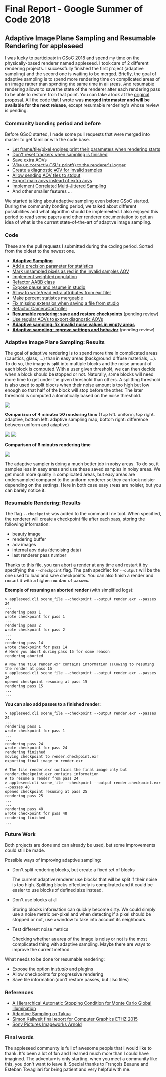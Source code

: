 # Final Report - Google Summer of Code 2018


## Adaptive Image Plane Sampling and Resumable Rendering for appleseed

I was lucky to participate in GSoC 2018 and spend my time on the physically-based renderer named appleseed. I took care of 2 different rendering projects. I successfully finished the first project (adaptive sampling) and the second one is waiting to be merged. Briefly, the goal of adaptive sampling is to spend more rendering time on complicated areas of an image rather than spending the same time in all areas. And resumable rendering allows to save the state of the renderer after each rendering pass to be able to restore from that point. You can take a look at the [original proposal](appleseed-proposal.md). All the code that I wrote was **merged into master and will be available for the next release**, except resumable rendering's whose review is pending. 


### Community bonding period and before

Before GSoC started, I made some pull requests that were merged into master to get familiar with the code base.

- [Let frame/tile/pixel engines print their parameters when rendering starts](https://github.com/appleseedhq/appleseed/pull/1859)
- [Don't reset trackers when sampling is finished](https://github.com/appleseedhq/appleseed/pull/1862)
- [Save extra AOVs](https://github.com/appleseedhq/appleseed/pull/1865)
- [Wire up correctly OSL's printf() to the renderer's logger](https://github.com/appleseedhq/appleseed/pull/1881)
- [Create a diagnostic AOV for invalid samples](https://github.com/appleseedhq/appleseed/pull/1888)
- [Allow sending AOV tiles to stdout](https://github.com/appleseedhq/appleseed/pull/1906)
- [Export main aovs instead of extra aovs](https://github.com/appleseedhq/appleseed/pull/1954)
- [Implement Correlated Multi-Jittered Sampling](https://github.com/appleseedhq/appleseed/pull/1975)
- And other smaller features ...

We started talking about adaptive sampling even before GSoC started. During the community bonding period, we talked about different possibilities and what algorithm should be implemented. I also enjoyed this period to read some papers and other renderer documentation to get an idea of what is the current state-of-the-art of adaptive image sampling.


### Code

These are the pull requests I submitted during the coding period. Sorted from the oldest to the newest one.

- **[Adaptive Sampling](https://github.com/appleseedhq/appleseed/pull/2062)**
- [Add a precision parameter for statistics](https://github.com/appleseedhq/appleseed/pull/2067)
- [Mark unsampled pixels as red in the invalid samples AOV](https://github.com/appleseedhq/appleseed/pull/2069)
- [Implement weighted population](https://github.com/appleseedhq/appleseed/pull/2078)
- [Refactor AABB class](https://github.com/appleseedhq/appleseed/pull/2095)
- [Expose pause and resume in studio](https://github.com/appleseedhq/appleseed/pull/2096)
- [Allow to write/read extra attributes from exr files](https://github.com/appleseedhq/appleseed/pull/2099)
- [Make percent statistics mergeable](https://github.com/appleseedhq/appleseed/pull/2107)
- [Fix missing extension when saving a file from studio](https://github.com/appleseedhq/appleseed/pull/2108)
- [Refactor CameraController](https://github.com/appleseedhq/appleseed/pull/2112)
- **[Resumable rendering: save and restore checkpoints](https://github.com/appleseedhq/appleseed/pull/2120)** (pending review)
- [Use regular AOVs to export diagnostic AOVs](https://github.com/appleseedhq/appleseed/pull/2121)
- **[Adaptive sampling: fix invalid noise values in empty areas](https://github.com/appleseedhq/appleseed/pull/2134)**
- **[Adaptive sampling: improve settings and behavior](https://github.com/appleseedhq/appleseed/pull/2147)** (pending review)


### Adaptive Image Plane Sampling: Results

The goal of adaptive rendering is to spend more time in complicated areas (caustics, glass, ...) than in easy areas (background, diffuse materials, ...). To do so, the image is split into multiple blocks and the noise amount of each block is computed. With a user given threshold, we can then decide when a block should be stopped or not. Naturally, some blocks will need more time to get under the given threshold than others. A splitting threshold is also used to split blocks when their noise amount is too high but low enough so that half of the block will stop before the other. The later threshold is computed automatically based on the noise threshold.

<img src="4m49_comp.png"/>

**Comparison of 4 minutes 50 rendering time** 
(Top left: uniform, top right: adaptive, bottom left: adaptive sampling map, bottom right: difference between uniform and adaptive)

<img src="4m49_comp_closeup.png"/>

<img src="5m54_comp.png"/>

**Comparison of 6 minutes rendering time** 

<img src="5m54_comp_closeup.png"/>

The adaptive sampler is doing a much better job in noisy areas. To do so, it samples less in easy areas and use these saved samples in noisy areas. We get much more quality in complicated areas, but easy areas are undersampled compared to the uniform renderer so they can look noisier depending on the settings. Here in both case easy areas are noisier, but you can barely notice it.

### Resumable Rendering: Results

The flag `--checkpoint` was added to the command line tool. When specified, the renderer will create a checkpoint file after each pass, storing the following information:
- beauty image
- rendering buffer
- aov images
- internal aov data (denoising data)
- last renderer pass number

Thanks to this file, you can abort a render at any time and restart it by specifying the `--checkpoint` flag. The path specified for `--output` will be the one used to load and save checkpoints. You can also finish a render and restart it with a higher number of passes.

**Exemple of resuming an aborted render** (with simplified logs):

```
> appleseed.cli scene_file --checkpoint --output render.exr --passes 24
...
rendering pass 1
wrote checkpoint for pass 1
...
rendering pass 2
wrote checkpoint for pass 2
...
...
rendering pass 14
wrote checkpoint for pass 14
# Here you abort during pass 15 for some reason
rendering aborted

# Now the file render.exr contains information allowing to resuming the render at pass 15
> appleseed.cli scene_file --checkpoint --output render.exr --passes 24
opened checkpoint resuming at pass 15
rendering pass 15
...
...
```

**You can also add passes to a finished render:**

```
> appleseed.cli scene_file --checkpoint --output render.exr --passes 24
...
rendering pass 1
wrote checkpoint for pass 1
...
...
rendering pass 24
wrote checkpoint for pass 24
rendering finished
moving checkpoint to render.checkpoint.exr
exporting final image to render.exr

# The file render.exr contains the final image only but render.checkpoint.exr contains information
# to resume a render from pass 24
> appleseed.cli scene_file --checkpoint --output render.checkpoint.exr --passes 48
opened checkpoint resuming at pass 25
rendering pass 25
...
...
rendering pass 48
wrote checkpoint for pass 48
rendering finished
...
```


### Future Work

Both projects are done and can already be used, but some improvements could still be made.

Possible ways of improving adaptive sampling:

- Don't split rendering blocks, but create a fixed set of blocks

	The current adaptive renderer use blocks that will be split if their noise is too high. Splitting blocks effectively is complicated and it could be easier to use blocks of defined size instead.

- Don't use blocks at all

	Storing blocks information can quickly become dirty. We could simply use a noise metric per-pixel and when detecting if a pixel should be stopped or not, use a window to take into account its neighbours.

- Test different noise metrics

	Checking whether an area of the image is noisy or not is the most complicated thing with adaptive sampling. Maybe there are ways to improve the current method.

What needs to be done for resumable rendering:

- Expose the option in *studio* and plugins
- Allow checkpoints for progressive rendering
- Save tile information (don't restore passes, but also tiles)

### References

- [A Hierarchical Automatic Stopping Condition for Monte Carlo Global Illumination](https://jo.dreggn.org/home/2009_stopping.pdf)
- [Adaptive Sampling on Takua](https://blog.yiningkarlli.com/2015/03/adaptive-sampling.html)
- [Simon Kallweit final report for Computer Graphics ETHZ 2015](http://simon-kallweit.me/rendercompo2015/report/)
- [Sony Pictures Imageworks Arnold](https://fpsunflower.github.io/ckulla/data/2018_tog_spi_arnold.pdf)


### Final words

The appleseed community is full of awesome people that I would like to thank. It's been a lot of fun and I learned much more than I could have imagined. The adventure is only starting, when you meet a community like this, you don't want to leave it. Special thanks to François Beaune and Esteban Tovagliari for being patient and very helpful with me.

